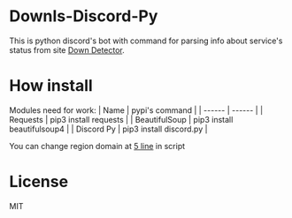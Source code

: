 # DownIs-Discord-Py
This is python discord's bot with command for parsing info about service's status from site [Down Detector](https://downdetector.com).

# How install
Modules need for work: 
| Name | pypi's command |
| ------ | ------ |
| Requests | pip3 install requests |
| BeautifulSoup | pip3 install beautifulsoup4  |
| Discord Py | pip3 install discord.py  |

You can change region domain at [5 line]() in script

# License
MIT
